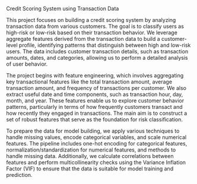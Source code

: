 Credit Scoring System using Transaction Data

This project focuses on building a credit scoring system by analyzing transaction data from various customers. 
The goal is to classify users as high-risk or low-risk based on their transaction behavior. We leverage aggregate 
features derived from the transaction data to build a customer-level profile, identifying patterns that distinguish 
between high and low-risk users. The data includes customer transaction details, such as transaction amounts, dates,
and categories, allowing us to perform a detailed analysis of user behavior.

The project begins with feature engineering, which involves aggregating key transactional features like the total transaction
amount, average transaction amount, and frequency of transactions per customer. We also extract useful date and time components,
such as transaction hour, day, month, and year. These features enable us to explore customer behavior patterns, particularly in terms of how frequently
customers transact and how recently they engaged in transactions. The main aim is to construct a set of robust features that serve as the foundation for risk classification.

To prepare the data for model building, we apply various techniques to handle missing values, encode categorical variables, and scale numerical features. The pipeline includes 
one-hot encoding for categorical features, normalization/standardization for numerical features, and methods to handle missing data. Additionally, we calculate correlations between 
features and perform multicollinearity checks using the Variance Inflation Factor (VIF) to ensure that the data is suitable for model training and prediction.

